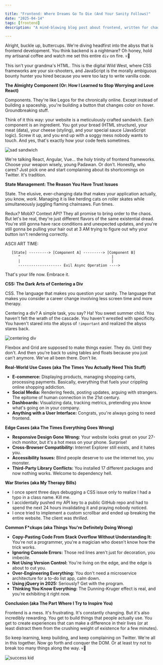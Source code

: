 ```yaml
---

title: "Frontend: Where Dreams Go To Die (And Your Sanity Follows)"
date: "2025-04-14"
tags: [frontend]
description: "A mind-blowing blog post about frontend, written for chaotic Gen Z engineers."

---
```


Alright, buckle up, buttercups. We're diving headfirst into the abyss that is frontend development. You think backend is a nightmare? Oh honey, hold my artisanal coffee and watch me set this entire `div` on fire. 💀🙏

This isn't your grandma's HTML. This is the digital Wild West, where CSS frameworks are your six-shooters, and JavaScript is the morally ambiguous bounty hunter you hired because you were too lazy to write vanilla code.

**The Almighty Component (Or: How I Learned to Stop Worrying and Love React)**

Components. They're like Legos for the chronically online. Except instead of building a spaceship, you're building a button that changes color on hover. Groundbreaking stuff.

Think of it this way: your website is a meticulously crafted sandwich. Each component is an ingredient. You got your bread (HTML structure), your meat (data), your cheese (styling), and your special sauce (JavaScript logic). Screw it up, and you end up with a soggy mess nobody wants to touch. And yes, that's exactly how your code feels sometimes.

![sad sandwich](https://i.kym-cdn.com/photos/images/newsfeed/001/353/853/1c2.jpg)

We're talking React, Angular, Vue... the holy trinity of frontend frameworks. Choose your weapon wisely, young Padawan. Or don't. Honestly, who cares? Just pick one and start complaining about its shortcomings on Twitter. It's tradition.

**State Management: The Reason You Have Trust Issues**

State. The elusive, ever-changing data that makes your application actually, you know, *work*. Managing it is like herding cats on roller skates while simultaneously juggling flaming chainsaws. Fun times.

Redux? MobX? Context API? They all promise to bring order to the chaos. But let's be real, they're just different flavors of the same existential dread. You're still gonna have race conditions and unexpected updates, and you're still gonna be pulling your hair out at 3 AM trying to figure out why your button isn't rendering correctly.

ASCII ART TIME:

```
   [State] ---------> [Component A] ---------> [Component B]
      ^                                          |
      |                                          |
      -------------------- Evil Async Operation ---->
```

That's your life now. Embrace it.

**CSS: The Dark Arts of Centering a Div**

CSS. The language that makes you question your sanity. The language that makes you consider a career change involving less screen time and more therapy.

Centering a div? A simple task, you say? Ha! You sweet summer child. You haven't felt the wrath of the cascade. You haven't wrestled with specificity. You haven't stared into the abyss of `!important` and realized the abyss stares back.

![centering div](https://i.imgflip.com/313s57.jpg)

Flexbox and Grid are supposed to make things easier. They do. Until they don't. And then you're back to using tables and floats because you just can't anymore. We've all been there. Don't lie.

**Real-World Use Cases (aka The Times You Actually Need This Stuff)**

*   **E-commerce:** Displaying products, managing shopping carts, processing payments. Basically, everything that fuels your crippling online shopping addiction.
*   **Social Media:** Rendering feeds, posting updates, arguing with strangers. The epitome of human connection in the 21st century.
*   **Dashboards:** Visualizing data, tracking metrics, pretending you know what's going on in your company.
*   **Anything with a User Interface:** Congrats, you're always going to need frontend.

**Edge Cases (aka The Times Everything Goes Wrong)**

*   **Responsive Design Gone Wrong:** Your website looks great on your 27-inch monitor, but it's a hot mess on your phone. Surprise!
*   **Cross-Browser Compatibility:** Internet Explorer still exists, and it hates you.
*   **Accessibility Issues:** Blind people deserve to use the internet too, you monster.
*   **Third-Party Library Conflicts:** You installed 17 different packages and now nothing works. Welcome to dependency hell.

**War Stories (aka My Therapy Bills)**

*   I once spent three days debugging a CSS issue only to realize I had a typo in a class name. Kill me.
*   I accidentally pushed my API key to a public GitHub repo and had to spend the next 24 hours invalidating it and praying nobody noticed.
*   I once tried to implement a custom scrollbar and ended up breaking the entire website. The client was *thrilled*.

**Common F*ckups (aka Things You're Definitely Doing Wrong)**

*   **Copy-Pasting Code From Stack Overflow Without Understanding It:** You're not a programmer, you're a magician who doesn't know how the trick works.
*   **Ignoring Console Errors:** Those red lines aren't just for decoration, you imbecile.
*   **Not Using Version Control:** You're living on the edge, and the edge is about to cut you.
*   **Over-Engineering Everything:** You don't need a microservice architecture for a to-do list app, calm down.
*   **Using jQuery in 2025:** Seriously? Get with the program.
*   **Thinking You Know Everything:** The Dunning-Kruger effect is real, and you're exhibiting it right now.

**Conclusion (aka The Part Where I Try to Inspire You)**

Frontend is a mess. It's frustrating. It's constantly changing. But it's also incredibly rewarding. You get to build things that people actually use. You get to create experiences that can make a difference in their lives (or at least distract them from the crushing weight of existence for a few minutes).

So keep learning, keep building, and keep complaining on Twitter. We're all in this together. Now go forth and conquer the DOM. Or at least try not to break too many things along the way. 💀🙏

![success kid](https://i.kym-cdn.com/photos/images/newsfeed/000/138/242/757324562.png)
